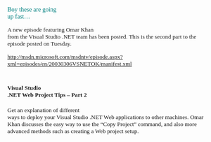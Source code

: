 <font face="Trebuchet MS" color="teal">Boy these are going<br /> up fast&#8230;</font> 

<p class="MsoNormal">
  <font face="Verdana" size="2"><span style="FONT-SIZE: 10pt; FONT-FAMILY: Verdana">A new episode featuring Omar Khan<br /> from the Visual Studio .NET team has been posted. This is the second part to the<br /> episode posted on Tuesday.</span></font>
</p>

<p class="MsoNormal">
  <font face="Verdana" size="2"><span style="FONT-SIZE: 10pt; FONT-FAMILY: Verdana"><a title="http://msdn.microsoft.com/msdntv/episode.aspx?xml=episodes/en/20030306VSNETOK/manifest.xml" href="http://msdn.microsoft.com/msdntv/episode.aspx?xml=episodes/en/20030306VSNETOK/manifest.xml">http://msdn.microsoft.com/msdntv/episode.aspx?xml=episodes/en/20030306VSNETOK/manifest.xml</a></span></font>
</p>

# **<font face="Verdana" size="2"><span style="FONT-SIZE: 10pt">Visual Studio<br /> .NET Web Project Tips – Part 2</span></font>**

<p class="MsoNormal">
  <font face="Verdana" size="2"><span style="FONT-SIZE: 10pt; FONT-FAMILY: Verdana">Get an explanation of different<br /> ways to deploy your Visual Studio .NET Web applications to other machines. Omar<br /> Khan discusses the easy way to use the &#8220;Copy Project&#8221; command, and also more<br /> advanced methods such as creating a Web project setup.<br /> </span></font>
</p>